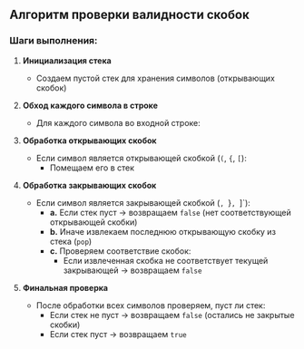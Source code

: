 ## Алгоритм проверки валидности скобок

### Шаги выполнения:

1. **Инициализация стека**
    - Создаем пустой стек для хранения символов (открывающих скобок)

2. **Обход каждого символа в строке**
    - Для каждого символа во входной строке:

3. **Обработка открывающих скобок**
    - Если символ является открывающей скобкой (`(`, `{`, `[`):
        - Помещаем его в стек

4. **Обработка закрывающих скобок**
    - Если символ является закрывающей скобкой (`, `}`, `]`):
        - **a.** Если стек пуст → возвращаем `false` (нет соответствующей открывающей скобки)
        - **b.** Иначе извлекаем последнюю открывающую скобку из стека (`pop`)
        - **c.** Проверяем соответствие скобок:
            - Если извлеченная скобка не соответствует текущей закрывающей → возвращаем `false`

5. **Финальная проверка**
    - После обработки всех символов проверяем, пуст ли стек:
        - Если стек не пуст → возвращаем `false` (остались не закрытые скобки)
        - Если стек пуст → возвращаем `true`